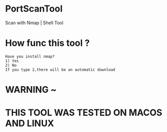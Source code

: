 # PortScanTool

Scan with Nmap | Shell Tool

# How func this tool ?

```
Have you install nmap?
1) Yes
2) No
If you type 2,there will be an automatic download
```

# WARNING ~ 
# THIS TOOL WAS TESTED ON MACOS AND LINUX
